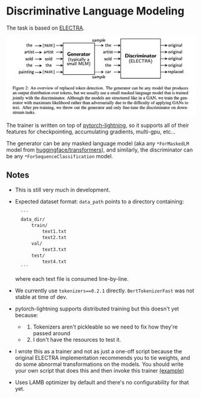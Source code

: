 # Discriminative Language Modeling

The task is based on [ELECTRA](https://openreview.net/forum?id=r1xMH1BtvB).

![ELECTRA diagram](/assets/electra_diagram.png)

The trainer is written on top of [pytorch-lightning](https://github.com/PyTorchLightning/pytorch-lightning),
so it supports all of their features for checkpointing, accumulating gradients, multi-gpu, etc...

The generator can be any masked language model (aka any `*ForMaskedLM` model from [huggingface/transformers](https://github.com/huggingface/transformers)),
and similarly, the discriminator can be any `*ForSequenceClassification` model.

## Notes

- This is still very much in development.
- Expected dataset format: `data_path` points to a directory containing:
        
        ```
        data_dir/
            train/
                text1.txt
                text2.txt
            val/
                text3.txt
            test/
                text4.txt
        ```

    where each text file is consumed line-by-line.
- We currently use `tokenizers==0.2.1` directly.  `BertTokenizerFast` was not stable at time of dev.
- pytorch-lightning supports distributed training but this doesn't yet because:
    - 1. Tokenizers aren't pickleable so we need to fix how they're passed around
    - 2. I don't have the resources to test it.
- I wrote this as a trainer and not as just a one-off script because the original ELECTRA implementation
    recommends you to tie weights, and do some abnormal transformations on the models.  You should write your 
    own script that does this and then invoke this trainer [(example)](/experiments/electra_small)
- Uses LAMB optimizer by default and there's no configurability for that yet. 